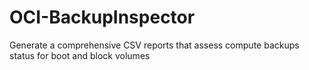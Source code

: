 # OCI-BackupInspector
 Generate a comprehensive CSV reports that assess compute backups status for boot and block volumes
